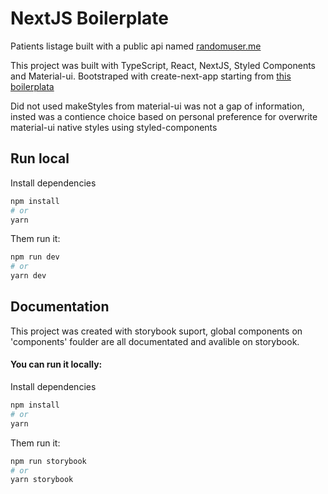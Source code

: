# NextJS Boilerplate

Patients listage built with a public api named [randomuser.me](https://randomuser.me/)


This project was built with TypeScript, React, NextJS, Styled Components and Material-ui. 
Bootstraped with create-next-app starting from [this boilerplata](https://github.com/helderburato/nextjs-boilerplate)

Did not used makeStyles from material-ui was not a gap of information, 
insted was a contience choice based on personal preference for overwrite 
material-ui native styles using styled-components



## Run local

Install dependencies

```bash
npm install
# or
yarn
```

Them run it: 

```bash
npm run dev
# or
yarn dev
```


## Documentation

This project was created with storybook suport, global components on 'components' 
foulder are all documentated and avalible on storybook.


#### You can run it locally:

Install dependencies

```bash
npm install
# or
yarn
```

Them run it: 

```bash
npm run storybook
# or
yarn storybook
```
